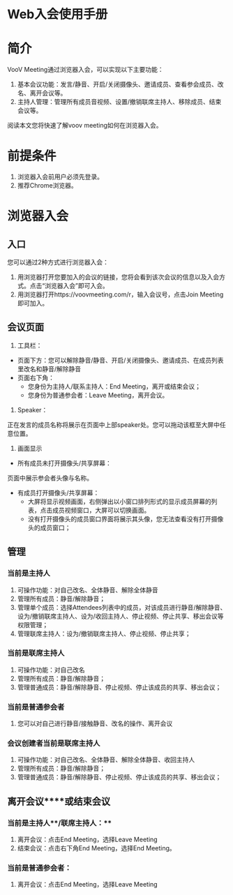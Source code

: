 # **Web入会使用手册**

# **简介**

VooV Meeting通过浏览器入会，可以实现以下主要功能：

1. 基本会议功能：发言/静音、开启/关闭摄像头、邀请成员、查看参会成员、改名、离开会议等。
2. 主持人管理：管理所有成员音视频、设置/撤销联席主持人、移除成员、结束会议等。

阅读本文您将快速了解voov meeting如何在浏览器入会。



# **前提条件**

1. 浏览器入会前用户必须先登录。
2. 推荐Chrome浏览器。



# **浏览器入会**

## **入口**

您可以通过2种方式进行浏览器入会：

1. 用浏览器打开您要加入的会议的链接，您将会看到该次会议的信息以及入会方式。点击“浏览器入会”即可入会。
2. 用浏览器打开https://voovmeeting.com/r，输入会议号，点击Join Meeting即可加入。



## **会议页面**

1. 工具栏：

- 页面下方：您可以解除静音/静音、开启/关闭摄像头、邀请成员、在成员列表里改名和静音/解除静音
- 页面右下角：
  - 您身份为主持人/联系主持人：End Meeting，离开或结束会议；
  - 您身份为普通参会者：Leave Meeting，离开会议。

1. Speaker：

正在发言的成员名称将展示在页面中上部speaker处。您可以拖动该框至大屏中任意位置。

1. 画面显示

- 所有成员未打开摄像头/共享屏幕：

页面中展示参会者头像与名称。

- 有成员打开摄像头/共享屏幕：
  - 大屏将显示视频画面，右侧弹出以小窗口排列形式的显示成员屏幕的列表，点击成员视频窗口，大屏可以切换画面。
  - 没有打开摄像头的成员窗口界面将展示其头像，您无法查看没有打开摄像头的成员窗口；



## **管理**

### **当前是主持人**

1. 可操作功能：对自己改名、全体静音、解除全体静音
2. 管理所有成员：静音/解除静音；
3. 管理单个成员：选择Attendees列表中的成员，对该成员进行静音/解除静音、设为/撤销联席主持人、设为/收回主持人、停止视频、停止共享、移出会议等权限管理；
4. 管理联席主持人：设为/撤销联席主持人、停止视频、停止共享；

### **当前是联席主持人**

1. 可操作功能：对自己改名
2. 管理所有成员：静音/解除静音；
3. 管理普通成员：静音/解除静音、停止视频、停止该成员的共享、移出会议；

### **当前是普通参会者**

1. 您可以对自己进行静音/接触静音、改名的操作、离开会议

### **会议创建者当前是联席主持人**

1. 可操作功能：对自己改名、全体静音、解除全体静音、收回主持人
2. 管理所有成员：静音/解除静音；
3. 管理普通成员：静音/解除静音、停止视频、停止该成员的共享、移出会议；



## **离开会议****或结束会议**

### **当前是主持人****/联席主持人：**

1. 离开会议：点击End Meeting，选择Leave Meeting
2. 结束会议：点击右下角End Meeting，选择End Meeting。

### **当前是普通参会者：**

1. 离开会议：点击End Meeting，选择Leave Meeting